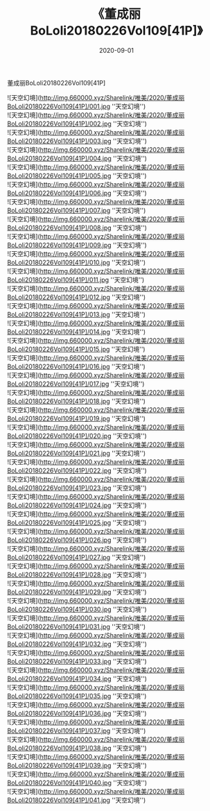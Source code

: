 ﻿---
layout: post
title:  《董成丽BoLoli20180226Vol109[41P]》
date:   2020-09-01
img: http://img.660000.xyz/Sharelink/唯美/2020/董成丽BoLoli20180226Vol109[41P]/000.jpg
categories: [美女, 清纯, 唯美]
---

董成丽BoLoli20180226Vol109[41P]



![天空幻境](http://img.660000.xyz/Sharelink/唯美/2020/董成丽BoLoli20180226Vol109[41P]/001.jpg ''天空幻境'') <br>
![天空幻境](http://img.660000.xyz/Sharelink/唯美/2020/董成丽BoLoli20180226Vol109[41P]/002.jpg ''天空幻境'') <br>
![天空幻境](http://img.660000.xyz/Sharelink/唯美/2020/董成丽BoLoli20180226Vol109[41P]/003.jpg ''天空幻境'') <br>
![天空幻境](http://img.660000.xyz/Sharelink/唯美/2020/董成丽BoLoli20180226Vol109[41P]/004.jpg ''天空幻境'') <br>
![天空幻境](http://img.660000.xyz/Sharelink/唯美/2020/董成丽BoLoli20180226Vol109[41P]/005.jpg ''天空幻境'') <br>
![天空幻境](http://img.660000.xyz/Sharelink/唯美/2020/董成丽BoLoli20180226Vol109[41P]/006.jpg ''天空幻境'') <br>
![天空幻境](http://img.660000.xyz/Sharelink/唯美/2020/董成丽BoLoli20180226Vol109[41P]/007.jpg ''天空幻境'') <br>
![天空幻境](http://img.660000.xyz/Sharelink/唯美/2020/董成丽BoLoli20180226Vol109[41P]/008.jpg ''天空幻境'') <br>
![天空幻境](http://img.660000.xyz/Sharelink/唯美/2020/董成丽BoLoli20180226Vol109[41P]/009.jpg ''天空幻境'') <br>
![天空幻境](http://img.660000.xyz/Sharelink/唯美/2020/董成丽BoLoli20180226Vol109[41P]/010.jpg ''天空幻境'') <br>
![天空幻境](http://img.660000.xyz/Sharelink/唯美/2020/董成丽BoLoli20180226Vol109[41P]/011.jpg ''天空幻境'') <br>
![天空幻境](http://img.660000.xyz/Sharelink/唯美/2020/董成丽BoLoli20180226Vol109[41P]/012.jpg ''天空幻境'') <br>
![天空幻境](http://img.660000.xyz/Sharelink/唯美/2020/董成丽BoLoli20180226Vol109[41P]/013.jpg ''天空幻境'') <br>
![天空幻境](http://img.660000.xyz/Sharelink/唯美/2020/董成丽BoLoli20180226Vol109[41P]/014.jpg ''天空幻境'') <br>
![天空幻境](http://img.660000.xyz/Sharelink/唯美/2020/董成丽BoLoli20180226Vol109[41P]/015.jpg ''天空幻境'') <br>
![天空幻境](http://img.660000.xyz/Sharelink/唯美/2020/董成丽BoLoli20180226Vol109[41P]/016.jpg ''天空幻境'') <br>
![天空幻境](http://img.660000.xyz/Sharelink/唯美/2020/董成丽BoLoli20180226Vol109[41P]/017.jpg ''天空幻境'') <br>
![天空幻境](http://img.660000.xyz/Sharelink/唯美/2020/董成丽BoLoli20180226Vol109[41P]/018.jpg ''天空幻境'') <br>
![天空幻境](http://img.660000.xyz/Sharelink/唯美/2020/董成丽BoLoli20180226Vol109[41P]/019.jpg ''天空幻境'') <br>
![天空幻境](http://img.660000.xyz/Sharelink/唯美/2020/董成丽BoLoli20180226Vol109[41P]/020.jpg ''天空幻境'') <br>
![天空幻境](http://img.660000.xyz/Sharelink/唯美/2020/董成丽BoLoli20180226Vol109[41P]/021.jpg ''天空幻境'') <br>
![天空幻境](http://img.660000.xyz/Sharelink/唯美/2020/董成丽BoLoli20180226Vol109[41P]/022.jpg ''天空幻境'') <br>
![天空幻境](http://img.660000.xyz/Sharelink/唯美/2020/董成丽BoLoli20180226Vol109[41P]/023.jpg ''天空幻境'') <br>
![天空幻境](http://img.660000.xyz/Sharelink/唯美/2020/董成丽BoLoli20180226Vol109[41P]/024.jpg ''天空幻境'') <br>
![天空幻境](http://img.660000.xyz/Sharelink/唯美/2020/董成丽BoLoli20180226Vol109[41P]/025.jpg ''天空幻境'') <br>
![天空幻境](http://img.660000.xyz/Sharelink/唯美/2020/董成丽BoLoli20180226Vol109[41P]/026.jpg ''天空幻境'') <br>
![天空幻境](http://img.660000.xyz/Sharelink/唯美/2020/董成丽BoLoli20180226Vol109[41P]/027.jpg ''天空幻境'') <br>
![天空幻境](http://img.660000.xyz/Sharelink/唯美/2020/董成丽BoLoli20180226Vol109[41P]/028.jpg ''天空幻境'') <br>
![天空幻境](http://img.660000.xyz/Sharelink/唯美/2020/董成丽BoLoli20180226Vol109[41P]/029.jpg ''天空幻境'') <br>
![天空幻境](http://img.660000.xyz/Sharelink/唯美/2020/董成丽BoLoli20180226Vol109[41P]/030.jpg ''天空幻境'') <br>
![天空幻境](http://img.660000.xyz/Sharelink/唯美/2020/董成丽BoLoli20180226Vol109[41P]/031.jpg ''天空幻境'') <br>
![天空幻境](http://img.660000.xyz/Sharelink/唯美/2020/董成丽BoLoli20180226Vol109[41P]/032.jpg ''天空幻境'') <br>
![天空幻境](http://img.660000.xyz/Sharelink/唯美/2020/董成丽BoLoli20180226Vol109[41P]/033.jpg ''天空幻境'') <br>
![天空幻境](http://img.660000.xyz/Sharelink/唯美/2020/董成丽BoLoli20180226Vol109[41P]/034.jpg ''天空幻境'') <br>
![天空幻境](http://img.660000.xyz/Sharelink/唯美/2020/董成丽BoLoli20180226Vol109[41P]/035.jpg ''天空幻境'') <br>
![天空幻境](http://img.660000.xyz/Sharelink/唯美/2020/董成丽BoLoli20180226Vol109[41P]/036.jpg ''天空幻境'') <br>
![天空幻境](http://img.660000.xyz/Sharelink/唯美/2020/董成丽BoLoli20180226Vol109[41P]/037.jpg ''天空幻境'') <br>
![天空幻境](http://img.660000.xyz/Sharelink/唯美/2020/董成丽BoLoli20180226Vol109[41P]/038.jpg ''天空幻境'') <br>
![天空幻境](http://img.660000.xyz/Sharelink/唯美/2020/董成丽BoLoli20180226Vol109[41P]/039.jpg ''天空幻境'') <br>
![天空幻境](http://img.660000.xyz/Sharelink/唯美/2020/董成丽BoLoli20180226Vol109[41P]/040.jpg ''天空幻境'') <br>
![天空幻境](http://img.660000.xyz/Sharelink/唯美/2020/董成丽BoLoli20180226Vol109[41P]/041.jpg ''天空幻境'') <br>